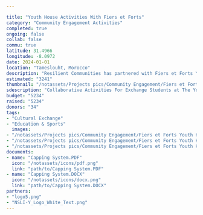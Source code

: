 ```yaml
---

title: "Youth House Activities With Fiers et Forts"
category: "Community Engagement Activities"
completed: true
ongoing: false
collab: false
commu: true
latitude: 31.4966
longitude: -8.0972
date: 2024-01-01
location: "Tameslouht, Morocco"
description: "Resilient Communities has partnered with Fiers et Forts Youth House in Tameslouht to offer collaborative activities for exchange students to engage with the kids living there. The center is well-known in Tameslouht, housing over 40 kids at any given time. They are heavily focused on environmental education, creative and performing arts, and sports. The children are always excited to participate and meet Moroccans from other cities or foreigners from other countries. We had great activities with exchange students from Cape Henry High School with the Morocco Exchange program and NSLI-Y students from the CLC. "
estimated: "3241"
thumbnail: "/notassets/Projects pics/Community Engagement/Fiers et Forts Youth House Activities/pic1.jpg"
sdescription: "Collaborative Activities For Exchange Students at The Youth House"
budget: "5234"
raised: "5234"
donors: "34"
tags:
- "Cultural Exchange"
- "Education & Sports"
  images:
- "/notassets/Projects pics/Community Engagement/Fiers et Forts Youth House Activities/pic1.jpg"
- "/notassets/Projects pics/Community Engagement/Fiers et Forts Youth House Activities/pic2.jpg"
- "/notassets/Projects pics/Community Engagement/Fiers et Forts Youth House Activities/pic3.jpg"
documents:
- name: "Capping System.PDF"
  icon: "/notassets/icons/pdf.png"
  link: "path/to/Capping System.PDF"
- name: "Capping System.DOCX"
  icon: "/notassets/icons/docx.png"
  link: "path/to/Capping System.DOCX"
partners:
- "logo5.png"
- "NSLI-Y_Logo_White_Text.png"
---
```

